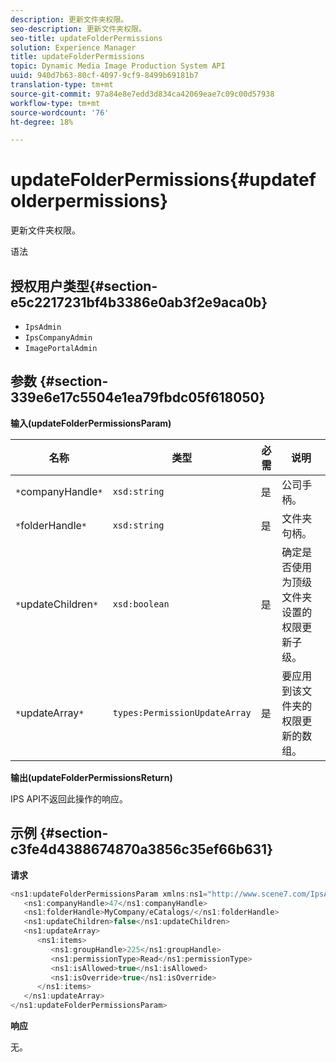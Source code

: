 ```yaml
---
description: 更新文件夹权限。
seo-description: 更新文件夹权限。
seo-title: updateFolderPermissions
solution: Experience Manager
title: updateFolderPermissions
topic: Dynamic Media Image Production System API
uuid: 940d7b63-80cf-4097-9cf9-8499b69181b7
translation-type: tm+mt
source-git-commit: 97a84e8e7edd3d834ca42069eae7c09c00d57938
workflow-type: tm+mt
source-wordcount: '76'
ht-degree: 18%

---
```



# updateFolderPermissions{#updatefolderpermissions}

更新文件夹权限。

语法

## 授权用户类型{#section-e5c2217231bf4b3386e0ab3f2e9aca0b}

* `IpsAdmin`
* `IpsCompanyAdmin`
* `ImagePortalAdmin`

## 参数 {#section-339e6e17c5504e1ea79fbdc05f618050}

**输入(updateFolderPermissionsParam)**

| 名称 | 类型 | 必需 | 说明 |
|---|---|---|---|
| `*`companyHandle`*` | `xsd:string` | 是 | 公司手柄。 |
| `*`folderHandle`*` | `xsd:string` | 是 | 文件夹句柄。 |
| `*`updateChildren`*` | `xsd:boolean` | 是 | 确定是否使用为顶级文件夹设置的权限更新子级。 |
| `*`updateArray`*` | `types:PermissionUpdateArray` | 是 | 要应用到该文件夹的权限更新的数组。 |

**输出(updateFolderPermissionsReturn)**

IPS API不返回此操作的响应。

## 示例 {#section-c3fe4d4388674870a3856c35ef66b631}

**请求**

```java
<ns1:updateFolderPermissionsParam xmlns:ns1="http://www.scene7.com/IpsApi/xsd">
   <ns1:companyHandle>47</ns1:companyHandle>
   <ns1:folderHandle>MyCompany/eCatalogs/</ns1:folderHandle>
   <ns1:updateChildren>false</ns1:updateChildren>
   <ns1:updateArray>
      <ns1:items>
         <ns1:groupHandle>225</ns1:groupHandle>
         <ns1:permissionType>Read</ns1:permissionType>
         <ns1:isAllowed>true</ns1:isAllowed>
         <ns1:isOverride>true</ns1:isOverride>
      </ns1:items>
   </ns1:updateArray>
</ns1:updateFolderPermissionsParam>
```

**响应**

无。
